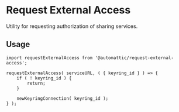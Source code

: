 # Request External Access

Utility for requesting authorization of sharing services.

## Usage

```es6
import requestExternalAccess from '@automattic/request-external-access';

requestExternalAccess( serviceURL, ( { keyring_id } ) => {
	if ( ! keyring_id ) {
		return;
	}

	newKeyringConnection( keyring_id );
} );
```
